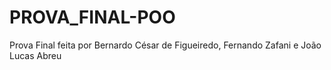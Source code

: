 # PROVA_FINAL-POO
Prova Final feita por Bernardo César de Figueiredo, Fernando Zafani e João Lucas Abreu